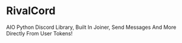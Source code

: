 # RivalCord
AIO Python Discord Library, Built In Joiner, Send Messages And More Directly From User Tokens!
